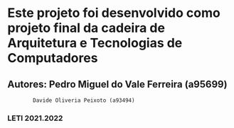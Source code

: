# Este projeto foi desenvolvido como projeto final da cadeira de Arquitetura e Tecnologias de Computadores 
## Autores: Pedro Miguel do Vale Ferreira (a95699)
            Davide Oliveria Peixoto (a93494)
### LETI 2021.2022
